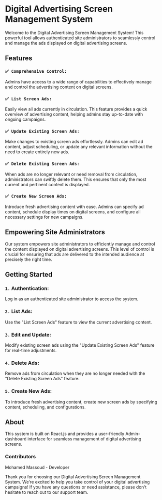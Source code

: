 # Digital Advertising Screen Management System

Welcome to the Digital Advertising Screen Management System! This powerful tool allows authenticated site administrators to seamlessly control and manage the ads displayed on digital advertising screens.

## Features

### `✅ Comprehensive Control:`

Admins have access to a wide range of capabilities to effectively manage and control the advertising content on digital screens.

### `✅ List Screen Ads:`

Easily view all ads currently in circulation. This feature provides a quick overview of advertising content, helping admins stay up-to-date with ongoing campaigns.

### `✅ Update Existing Screen Ads:`

Make changes to existing screen ads effortlessly. Admins can edit ad content, adjust scheduling, or update any relevant information without the need to create entirely new ads.

### `✅ Delete Existing Screen Ads:`

When ads are no longer relevant or need removal from circulation, administrators can swiftly delete them. This ensures that only the most current and pertinent content is displayed.

### `✅ Create New Screen Ads:`

Introduce fresh advertising content with ease. Admins can specify ad content, schedule display times on digital screens, and configure all necessary settings for new campaigns.

## Empowering Site Administrators

Our system empowers site administrators to efficiently manage and control the content displayed on digital advertising screens. This level of control is crucial for ensuring that ads are delivered to the intended audience at precisely the right time.

## Getting Started

### `1.` Authentication:

Log in as an authenticated site administrator to access the system.

### `2.` List Ads:

Use the "List Screen Ads" feature to view the current advertising content.

### `3.` Edit and Update:

Modify existing screen ads using the "Update Existing Screen Ads" feature for real-time adjustments.

### `4.` Delete Ads:

Remove ads from circulation when they are no longer needed with the "Delete Existing Screen Ads" feature.

### `5.` Create New Ads:

To introduce fresh advertising content, create new screen ads by specifying content, scheduling, and configurations.

## About

This system is built on React.js and provides a user-friendly Admin-dashboard interface for seamless management of digital advertising screens.

### Contributors

Mohamed Massoud - Developer

Thank you for choosing our Digital Advertising Screen Management System. We're excited to help you take control of your digital advertising campaigns! If you have any questions or need assistance, please don't hesitate to reach out to our support team.
